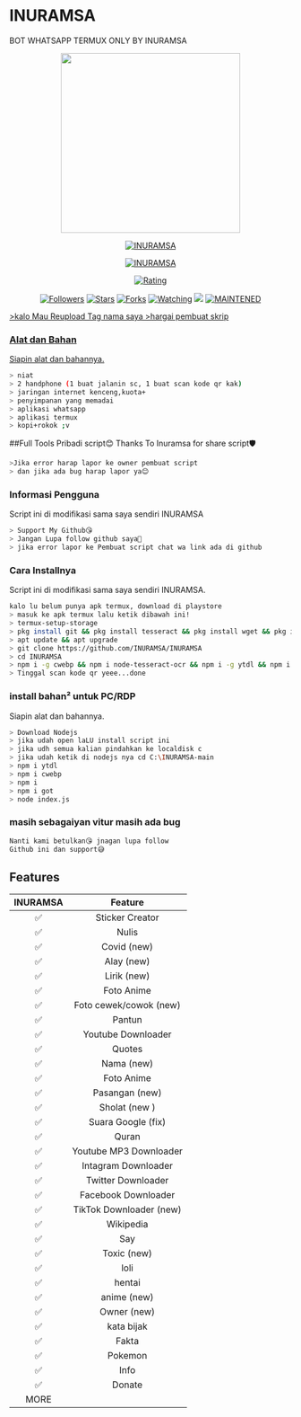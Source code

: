 # INURAMSA
BOT WHATSAPP TERMUX ONLY BY INURAMSA
<p align="center">
<img src = "https://images.app.goo.gl/KwAp2AdzZQvNLyBA8" width="320">
</p>
<p align="center">
<a href="#"><img title="INURAMSA" src="https://img.shields.io/badge/INURAMSA-green?colorA=%23ff0000&colorB=%23017e40&style=for-the-badge"></a>
</p>
<p align="center">
<a href="https://github.com/INURAMSA"><img title="INURAMSA" src="https://img.shields.io/badge/AUTHOR-INURAMSA ID-orange.svg?style=for-the-badge&logo=github"></a>
</p>
<p align="center">
<a href="https://www.codefactor.io/repository/github/INURAMSA/INURAMSA"><img title="Rating" src="https://www.codefactor.io/repository/github/INURAMSA/INURAMSA/badge/master"></a>
</p>
<p align="center">
<a href="https://github.com/INURAMSA/INURAMSA/followers"><img title="Followers" src="https://img.shields.io/github/followers/INURAMSA?style=social&logo=appveyor"></a>
<a href="https://github.com/INURAMSA/INURAMSA/stargazers/"><img title="Stars" src="https://img.shields.io/github/stars/INURAMSA/INURAMSA?style=social&logo=appveyor"></a>
<a href="https://github.com/INURAMSA/INURAMSA/network/members"><img title="Forks" src="http://img.shields.io/github/forks/INURAMSA/INURAMSA?style=social&logo=appveyor"></a>
<a href="https://github.com/INURAMSA/INURAMSA/watchers"><img title="Watching" src="https://img.shields.io/github/watchers/INURAMSA/INURAMSA?style=social&logo=appveyor"></a>
<a href="https://hits.seeyoufarm.com"><img src="https://hits.seeyoufarm.com/api/count/incr/badge.svg?url=https%3A%2F%2Fgithub.com%2FINURAMSA%2FINURAMSA&count_bg=%2379C83D&title_bg=%23555555&icon=&icon_color=%23E7E7E7&title=Support&edge_flat=false"/></a>
<a href="#"><img title="MAINTENED" src="https://img.shields.io/badge/MAINTENED-YES-blue.svg"</a>
</p>
 
</details>
>kalo Mau Reupload Tag nama saya
>hargai pembuat skrip





### Alat dan Bahan
Siapin alat dan bahannya.
```bash
> niat
> 2 handphone (1 buat jalanin sc, 1 buat scan kode qr kak)
> jaringan internet kenceng,kuota+
> penyimpanan yang memadai
> aplikasi whatsapp
> aplikasi termux
> kopi+rokok ;v
```

##Full Tools Pribadi script😊
Thanks To Inuramsa for share script🛡
```bash
>Jika error harap lapor ke owner pembuat script
> dan jika ada bug harap lapor ya😊
```


### Informasi Pengguna
Script ini di modifikasi sama saya sendiri INURAMSA
```bash
> Support My Github😘
> Jangan Lupa follow github saya🤗
> jika error lapor ke Pembuat script chat wa link ada di github 
```
### Cara Installnya
Script ini di modifikasi sama saya sendiri INURAMSA.
```bash
kalo lu belum punya apk termux, download di playstore
> masuk ke apk termux lalu ketik dibawah ini!
> termux-setup-storage
> pkg install git && pkg install tesseract && pkg install wget && pkg install ffmpeg && pkg install nodejs
> apt update && apt upgrade
> git clone https://github.com/INURAMSA/INURAMSA
> cd INURAMSA
> npm i -g cwebp && npm i node-tesseract-ocr && npm i -g ytdl && npm i  && npm i got && node index js
> Tinggal scan kode qr yeee...done
```
### install bahan² untuk PC/RDP
Siapin alat dan bahannya.
```bash
> Download Nodejs
> jika udah open laLU install script ini
> jika udh semua kalian pindahkan ke localdisk c
> jika udah ketik di nodejs nya cd C:\INURAMSA-main
> npm i ytdl
> npm i cwebp
> npm i
> npm i got
> node index.js
```
### masih sebagaiyan vitur masih ada bug
```php
Nanti kami betulkan😘 jnagan lupa follow
Github ini dan support😅
```
## Features

| INURAMSA      |                   Feature        |
 :-----------: | :------------------------------: |
|       ✅       | Sticker Creator                  |
|       ✅       | Nulis                            |
|       ✅       | Covid (new)                      |
|       ✅       | Alay (new)                       |
|       ✅       | Lirik (new)                      |
|       ✅       | Foto Anime                       |
|       ✅       | Foto cewek/cowok (new)           |
|       ✅       | Pantun                           |
|       ✅       | Youtube Downloader               |
|       ✅       | Quotes                           |
|       ✅       | Nama (new)                       |
|       ✅       | Foto Anime                       |
|       ✅       | Pasangan (new)                   |
|       ✅       | Sholat (new )                    |
|       ✅       | Suara Google (fix)               |
|       ✅       | Quran                            |
|       ✅       | Youtube MP3 Downloader           |
|       ✅       | Intagram Downloader              |
|       ✅       | Twitter Downloader               |
|       ✅       | Facebook Downloader              |
|       ✅       | TikTok Downloader  (new)         |
|       ✅       | Wikipedia                        |
|       ✅       | Say                              |
|       ✅       | Toxic (new)                      |
|       ✅       | loli                             |
|       ✅       | hentai                           |
|       ✅       | anime (new)                      |
|       ✅       | Owner (new)                      |
|       ✅       | kata bijak                       |
|       ✅       | Fakta                            |
|       ✅       | Pokemon                          |
|       ✅       | Info                             |
|       ✅       | Donate                           |
|                   MORE                           |
